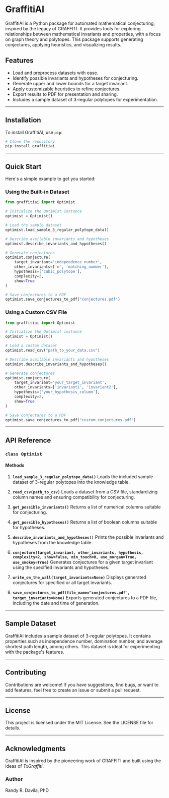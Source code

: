 # GraffitiAI

GraffitiAI is a Python package for automated mathematical conjecturing, inspired by the legacy of GRAFFITI. It provides tools for exploring relationships between mathematical invariants and properties, with a focus on graph theory and polytopes. This package supports generating conjectures, applying heuristics, and visualizing results.

## Features
- Load and preprocess datasets with ease.
- Identify possible invariants and hypotheses for conjecturing.
- Generate upper and lower bounds for a target invariant.
- Apply customizable heuristics to refine conjectures.
- Export results to PDF for presentation and sharing.
- Includes a sample dataset of 3-regular polytopes for experimentation.

---

## Installation

To install GraffitiAI, use `pip`:

```bash
# Clone the repository
pip install graffitiai
```

---

## Quick Start

Here's a simple example to get you started:

### Using the Built-in Dataset
```python
from graffitiai import Optimist

# Initialize the Optimist instance
optimist = Optimist()

# Load the sample dataset
optimist.load_sample_3_regular_polytope_data()

# Describe available invariants and hypotheses
optimist.describe_invariants_and_hypotheses()

# Generate conjectures
optimist.conjecture(
    target_invariant='independence_number',
    other_invariants=['n', 'matching_number'],
    hypothesis=['cubic_polytope'],
    complexity=2,
    show=True
)

# Save conjectures to a PDF
optimist.save_conjectures_to_pdf("conjectures.pdf")
```

### Using a Custom CSV File
```python
from graffitiai import Optimist

# Initialize the Optimist instance
optimist = Optimist()

# Load a custom dataset
optimist.read_csv("path_to_your_data.csv")

# Describe available invariants and hypotheses
optimist.describe_invariants_and_hypotheses()

# Generate conjectures
optimist.conjecture(
    target_invariant='your_target_invariant',
    other_invariants=['invariant1', 'invariant2'],
    hypothesis=['your_hypothesis_column'],
    complexity=2,
    show=True
)

# Save conjectures to a PDF
optimist.save_conjectures_to_pdf("custom_conjectures.pdf")
```

---

## API Reference

### `class Optimist`

#### Methods

1. **`load_sample_3_regular_polytope_data()`**
   Loads the included sample dataset of 3-regular polytopes into the knowledge table.

2. **`read_csv(path_to_csv)`**
   Loads a dataset from a CSV file, standardizing column names and ensuring compatibility for conjecturing.

3. **`get_possible_invariants()`**
   Returns a list of numerical columns suitable for conjecturing.

4. **`get_possible_hypotheses()`**
   Returns a list of boolean columns suitable for hypotheses.

5. **`describe_invariants_and_hypotheses()`**
   Prints the possible invariants and hypotheses from the knowledge table.

6. **`conjecture(target_invariant, other_invariants, hypothesis, complexity=2, show=False, min_touch=0, use_morgan=True, use_smokey=True)`**
   Generates conjectures for a given target invariant using the specified invariants and hypotheses.

7. **`write_on_the_wall(target_invariants=None)`**
   Displays generated conjectures for specified or all target invariants.

8. **`save_conjectures_to_pdf(file_name="conjectures.pdf", target_invariants=None)`**
   Exports generated conjectures to a PDF file, including the date and time of generation.

---

## Sample Dataset

GraffitiAI includes a sample dataset of 3-regular polytopes. It contains properties such as independence number, domination number, and average shortest path length, among others. This dataset is ideal for experimenting with the package's features.

---

## Contributing

Contributions are welcome! If you have suggestions, find bugs, or want to add features, feel free to create an issue or submit a pull request.

---

## License

This project is licensed under the MIT License. See the LICENSE file for details.

---

## Acknowledgments

GraffitiAI is inspired by the pioneering work of GRAFFITI and built using the ideas of *TxGraffiti*.

### Author

Randy R. Davila, PhD

